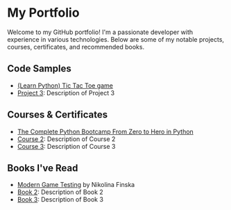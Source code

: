 # My Portfolio

Welcome to my GitHub portfolio! I'm a passionate developer with experience in various technologies. Below are some of my notable projects, courses, certificates, and recommended books.

## Code Samples
- [(Learn Python) Tic Tac Toe game](https://github.com/LukaszWilinski95/LukaszWilinski95.github.io/blob/main/(Learn-Python)%20Tic%20Tac%20Toe.py)
- [Project 3](#): Description of Project 3

## Courses & Certificates
- [The Complete Python Bootcamp From Zero to Hero in Python](https://www.udemy.com/course/complete-python-bootcamp/)
- [Course 2](#): Description of Course 2
- [Course 3](#): Description of Course 3

## Books I've Read
- [Modern Game Testing](https://www.google.co.uk/books/edition/Modern_Game_Testing/IEDHEAAAQBAJ?hl=en&gbpv=0) by Nikolina Finska
- [Book 2](#): Description of Book 2
- [Book 3](#): Description of Book 3
